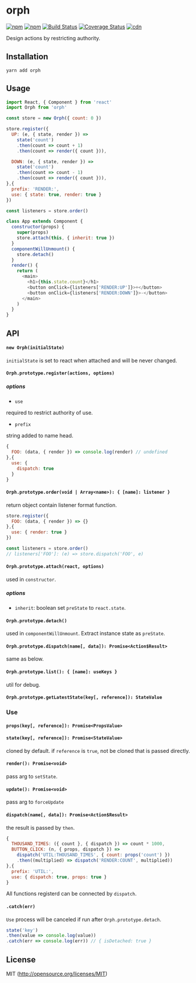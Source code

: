# orph

[![npm](https://img.shields.io/npm/v/orph.svg?style=flat-square)](https://www.npmjs.com/package/orph)
[![npm](https://img.shields.io/npm/dm/orph.svg?style=flat-square)](https://www.npmjs.com/package/orph)
[![Build Status](https://img.shields.io/travis/kthjm/orph.svg?style=flat-square)](https://travis-ci.org/kthjm/orph)
[![Coverage Status](https://img.shields.io/codecov/c/github/kthjm/orph.svg?style=flat-square)](https://codecov.io/github/kthjm/orph)
[![cdn](https://img.shields.io/badge/jsdelivr-latest-e84d3c.svg?style=flat-square)](https://cdn.jsdelivr.net/npm/orph/dist/orph.min.js)

Design actions by restricting authority.

## Installation

```shell
yarn add orph
```

## Usage

```js
import React, { Component } from 'react'
import Orph from 'orph'

const store = new Orph({ count: 0 })

store.register({
  UP: (e, { state, render }) =>
    state('count')
    .then(count => count + 1)
    .then(count => render({ count })),

  DOWN: (e, { state, render }) =>
    state('count')
    .then(count => count - 1)
    .then(count => render({ count })),
},{
  prefix: 'RENDER:',
  use: { state: true, render: true }
})

const listeners = store.order()

class App extends Component {
  constructor(props) {
    super(props)
    store.attach(this, { inherit: true })
  }
  componentWillUnmount() {
    store.detach()
  }
  render() {
    return (
      <main>
        <h1>{this.state.count}</h1>
        <button onClick={listeners['RENDER:UP']}>+</button>
        <button onClick={listeners['RENDER:DOWN']}>-</button>
      </main>
    )
  }
}
```

## API

#### `new Orph(initialState)`

`initialState` is set to react when attached and will be never changed.

#### `Orph.prototype.register(actions, options)`

##### options

* `use`

required to restrict authority of use.

* `prefix`

string added to name head.

```js
{
  FOO: (data, { render }) => console.log(render) // undefined
},{
  use: {
    dispatch: true
  }
}
```

#### `Orph.prototype.order(void | Array<name>): { [name]: listener }`
return object contain listener format function.
```js
store.register({
  FOO: (data, { render }) => {}
},{
  use: { render: true }
})

const listeners = store.order()
// listeners['FOO']: (e) => store.dispatch('FOO', e)
```

#### `Orph.prototype.attach(react, options)`
used in `constructor`.

##### options
* `inherit`: boolean
set `preState` to `react.state`.

#### `Orph.prototype.detach()`
used in `componentWillUnmount`. Extract instance state as `preState`.

#### `Orph.prototype.dispatch(name[, data]): Promise<Action$Result>`
same as below.

#### `Orph.prototype.list(): { [name]: useKeys }`
util for debug.

#### `Orph.prototype.getLatestState(key[, reference]): StateValue`

### Use

#### `props(key[, reference]): Promise<PropsValue>`
#### `state(key[, reference]): Promise<StateValue>`
cloned by default.
if `reference` is `true`, not be cloned that is passed directly.

#### `render(): Promise<void>`
pass arg to `setState`.

#### `update(): Promise<void>`
pass arg to `forceUpdate`

#### `dispatch(name[, data]): Promise<Action$Result>`
the result is passed by `then`.
```js
{
  THOUSAND_TIMES: ({ count }, { dispatch }) => count * 1000,
  BUTTON_CLICK: (n, { props, dispatch }) =>
    dispatch('UTIL:THOUSAND_TIMES', { count: props('count') })
    .then((multiplied) => dispatch('RENDER:COUNT', multiplied))
},{
  prefix: 'UTIL:',
  use: { dispatch: true, props: true }
}
```
All functions registerd can be connected by `dispatch`.

#### `.catch(err)`
`Use` process will be canceled if run after `Orph.prototype.detach`.
```js
state('key')
.then(value => console.log(value))
.catch(err => console.log(err)) // { isDetached: true }
```

## License

MIT (http://opensource.org/licenses/MIT)
